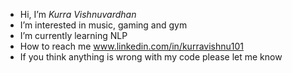 -  Hi, I’m *Kurra Vishnuvardhan*
-  I’m interested in music, gaming and gym
-  I’m currently learning NLP
-  How to reach me  www.linkedin.com/in/kurravishnu101
-  If you think anything is wrong with my code please let me know
